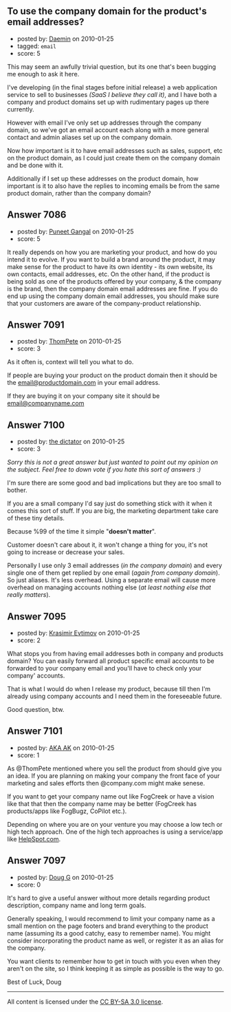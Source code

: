 ## To use the company domain for the product's email addresses?

- posted by: [Daemin](https://stackexchange.com/users/-1/440-daemin) on 2010-01-25
- tagged: `email`
- score: 5

This may seem an awfully trivial question, but its one that's been bugging me enough to ask it here.

I've developing (in the final stages before initial release) a web application service to sell to businesses *(SaaS I believe they call it)*, and I have both a company and product domains set up with rudimentary pages up there currently.

However with email I've only set up addresses through the company domain, so we've got an email account each along with a more general contact and admin aliases set up on the company domain.

Now how important is it to have email addresses such as sales, support, etc on the product domain, as I could just create them on the company domain and be done with it. 

Additionally if I set up these addresses on the product domain, how important is it to also have the replies to incoming emails be from the same product domain, rather than the company domain?


## Answer 7086

- posted by: [Puneet Gangal](https://stackexchange.com/users/-1/439-puneet-gangal) on 2010-01-25
- score: 5

It really depends on how you are marketing your product, and how do you intend it to evolve. If you want to build a brand around the product, it may make sense for the product to have its own identity - its own website, its own contacts, email addresses, etc. On the other hand, if the product is being sold as one of the products offered by your company, & the company is the brand, then the company domain email addresses are fine. If you do end up using the company domain email addresses, you should make sure that your customers are aware of the company-product relationship. 


## Answer 7091

- posted by: [ThomPete](https://stackexchange.com/users/-1/1186-thompete) on 2010-01-25
- score: 3

As it often is, context will tell you what to do.

If people are buying your product on the product domain then it should be the email@productdomain.com in your email address.

If they are buying it on your company site it should be email@companyname.com






## Answer 7100

- posted by: [the dictator](https://stackexchange.com/users/-1/473-the-dictator) on 2010-01-25
- score: 3

*Sorry this is not a great answer but just wanted to point out my opinion on the subject. Feel free to down vote if you hate this sort of answers :)*

I'm sure there are some good and bad implications but they are too small to bother. 

If you are a small company I'd say just do something stick with it when it comes this sort of stuff. If you are big, the marketing department take care of these tiny details. 

Because %99 of the time it simple "**doesn't matter**".

Customer doesn't care about it, it won't change a thing for you, it's not going to increase or decrease your sales. 

Personally I use only 3 email addresses (*in the company domain*) and every single one of them get replied by one email (*again from company domain*). So just aliases. It's less overhead. Using a separate email will cause more overhead on managing accounts nothing else (*at least nothing else that really matters*).


## Answer 7095

- posted by: [Krasimir Evtimov](https://stackexchange.com/users/-1/2262-krasimir-evtimov) on 2010-01-25
- score: 2

What stops you from having email addresses both in company and products domain? You can easily forward all product specific email accounts to be forwarded to your company email and you'll have to check only your company' accounts.

That is what I would do when I release my product, because till then I'm already using company accounts and I need them in the foreseeable future.

Good question, btw.


## Answer 7101

- posted by: [AKA AK](https://stackexchange.com/users/-1/1711-aka-ak) on 2010-01-25
- score: 1

As @ThomPete mentioned where you sell the product from should give you an idea.  If you are planning on making your company the front face of your marketing and sales efforts then @company.com might make senese.

If you want to get your company name out like FogCreek or have a vision like that that then the company name may be better (FogCreek has products/apps like FogBugz, CoPilot etc.).

Depending on where you are on your venture you may choose a low tech or high tech approach. One of the high tech approaches is using a service/app like [HelpSpot.com](http://www.helpspot.com).


## Answer 7097

- posted by: [Doug G](https://stackexchange.com/users/-1/2107-doug-g) on 2010-01-25
- score: 0

It's hard to give a useful answer without more details regarding product description, company name and long term goals.  

Generally speaking, I would recommend to limit your company name as a small mention on the page footers and brand everything to the product name (assuming its a good catchy, easy to remember name).  You might consider incorporating the product name as well, or register it as an alias for the company. 

You want clients to remember how to get in touch with you even when they aren't on the site, so I think keeping it as simple as possible is the way to go.

Best of Luck,
Doug



---

All content is licensed under the [CC BY-SA 3.0 license](https://creativecommons.org/licenses/by-sa/3.0/).
